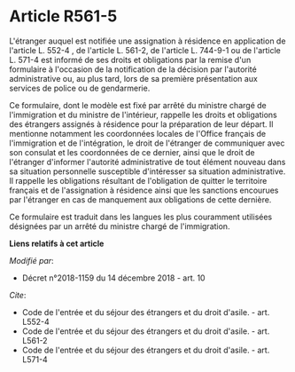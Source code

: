 # Article R561-5

L'étranger auquel est notifiée une assignation à résidence en application de l'article L. 552-4 , de l'article L. 561-2, de
l'article L. 744-9-1 ou de l'article L. 571-4 est informé de ses droits et obligations par la remise d'un formulaire à
l'occasion de la notification de la décision par l'autorité administrative ou, au plus tard, lors de sa première présentation
aux services de police ou de gendarmerie.

Ce formulaire, dont le modèle est fixé par arrêté du ministre chargé de l'immigration et du ministre de l'intérieur, rappelle
les droits et obligations des étrangers assignés à résidence pour la préparation de leur départ. Il mentionne notamment les
coordonnées locales de l'Office français de l'immigration et de l'intégration, le droit de l'étranger de communiquer avec son
consulat et les coordonnées de ce dernier, ainsi que le droit de l'étranger d'informer l'autorité administrative de tout
élément nouveau dans sa situation personnelle susceptible d'intéresser sa situation administrative. Il rappelle les
obligations résultant de l'obligation de quitter le territoire français et de l'assignation à résidence ainsi que les
sanctions encourues par l'étranger en cas de manquement aux obligations de cette dernière.

Ce formulaire est traduit dans les langues les plus couramment utilisées désignées par un arrêté du ministre chargé de
l'immigration.

**Liens relatifs à cet article**

_Modifié par_:

  - Décret n°2018-1159 du 14 décembre 2018 - art. 10

_Cite_:

  - Code de l'entrée et du séjour des étrangers et du droit d'asile. - art. L552-4
  - Code de l'entrée et du séjour des étrangers et du droit d'asile. - art. L561-2
  - Code de l'entrée et du séjour des étrangers et du droit d'asile. - art. L571-4
